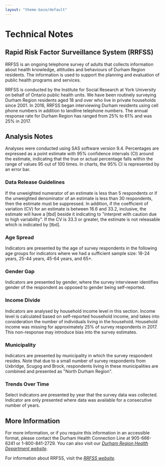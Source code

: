```yaml
---
layout: "theme-base/default"
---
```

# Technical Notes

## Rapid Risk Factor Surveillance System (RRFSS)  

RRFSS is an ongoing telephone survey of adults that collects information about health knowledge, attitudes and behaviours of Durham Region residents. The information is used to support the planning and evaluation of public health programs and services.  

RRFSS is conducted by the Institute for Social Research at York University on behalf of Ontario public health units. We have been routinely surveying Durham Region residents aged 18 and over who live in private households since 2001. In 2016, RRFSS began interviewing Durham residents using cell phone numbers in addition to landline telephone numbers. The annual response rate for Durham Region has ranged from 25% to 61% and was 25% in 2017.  
 
## Analysis Notes

Analyses were conducted using SAS software version 9.4. Percentages are expressed as a point estimate with 95% confidence intervals (CI) around the estimate, indicating that the true or actual percentage falls within the range of values 95 out of 100 times. In charts, the 95% CI is represented by an error bar.  

### Data Release Guidelines
If the unweighted numerator of an estimate is less than 5 respondents or if the unweighted denominator of an estimate is less than 30 respondents, then the estimate must be suppressed. In addition, if the coefficient of variation (CV) for an estimate is between 16.6 and 33.2, inclusive, the estimate will have a [tbd] beside it indicating to "interpret with caution due to high variability". If the CV is 33.3 or greater, the estimate is not releasable which is indicated by [tbd].  

### Age Spread
Indicators are presented by the age of survey respondents in the following age groups for indicators where we had a sufficient sample size: 18-24 years, 25-44 years, 45-64 years, and 65+. 

### Gender Gap
Indicators are presented by gender, where the survey interviewer identifies gender of the respondent as opposed to gender being self-reported. 

### Income Divide
Indicators are analysed by household income level in this section. Income level is calculated based on self-reported household income, and takes into consideration the number of individuals living in the household. Household income was missing for approximately 25% of survey respondents in 2017. This non-response may introduce bias into the survey estimates.

### Municipality
Indicators are presented by municipality in which the survey respondent resides. Note that due to a small number of survey respondents from Uxbridge, Scugog and Brock, respondents living in these municipalities are combined and presented as "North Durham Region". 

### Trends Over Time
Select indicators are presented by year that the survey data was collected. Indicator are only presented where data was available for a consecutive number of years.  

## More Information
For more information, or if you require this information in an accessible format, please contact the Durham Health Connection Line at 905-666-6241 or 1-800-841-2729. You can also visit our *[Durham Region Health Department website](https://www.durham.ca/health)*.  

For information about RRFSS, visit the *[RRFSS website](http://www.rrfss.ca)*. 
